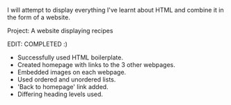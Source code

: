 I will attempt to display everything I've learnt about HTML and combine it in the form of a website.

Project:
A website displaying recipes

EDIT:
COMPLETED :)
- Successfully used HTML boilerplate.
- Created homepage with links to the 3 other webpages.
- Embedded images on each webpage.
- Used ordered and unordered lists.
- 'Back to homepage' link added.
- Differing heading levels used.
